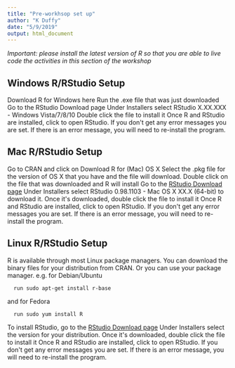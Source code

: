 ```yaml
---
title: "Pre-workhsop set up"
author: "K Duffy"
date: "5/9/2019"
output: html_document
---
```


*Important: please install the latest version of R so that you are able to live code the activities in this section of the workshop*


## Windows R/RStudio Setup
Download R for Windows here
Run the .exe file that was just downloaded
Go to the RStudio Download page
Under Installers select RStudio X.XX.XXX - Windows Vista/7/8/10
Double click the file to install it
Once R and RStudio are installed, click to open RStudio. If you don't get any error messages you are set. If there is an error message, you will need to re-install the program.

## Mac R/RStudio Setup

Go to CRAN and click on Download R for (Mac) OS X
Select the .pkg file for the version of OS X that you have and the file will download.
Double click on the file that was downloaded and R will install
Go to the [RStudio Download page](https://www.rstudio.com/products/rstudio/download/#download)
Under Installers select RStudio 0.98.1103 - Mac OS X XX.X (64-bit) to download it.
Once it's downloaded, double click the file to install it
Once R and RStudio are installed, click to open RStudio. If you don't get any error messages you are set. If there is an error message, you will need to re-install the program.

## Linux R/RStudio Setup
R is available through most Linux package managers. You can download the binary files for your distribution from CRAN. Or you can use your package manager.
e.g. for Debian/Ubuntu
```
  run sudo apt-get install r-base
```
and for Fedora
```
  run sudo yum install R
```

To install RStudio, go to the [RStudio Download page](https://www.rstudio.com/products/rstudio/download/#download)
Under Installers select the version for your distribution.
Once it's downloaded, double click the file to install it
Once R and RStudio are installed, click to open RStudio. If you don't get any error messages you are set. If there is an error message, you will need to re-install the program.
